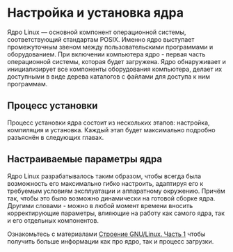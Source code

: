 # Настройка и установка ядра

Ядро Linux — основной компонент операционной системы, соответствующий стандартам POSIX. Именно ядро выступает промежуточным звеном между пользовательскими программами и оборудованием. 
При включении компьютера ядро - первая часть операционной системы, которая будет загружена. Ядро обнаруживает и инициализирует все компоненты оборудования компьютера, делает их доступными в виде дерева каталогов с файлами для доступа к ним программам.

## Процесс установки

Процесс установки ядра состоит из нескольких этапов: настройка, компиляция и установка. Каждый этап будет максимально подробно разъяснён в следующих главах.


## Настраиваемые параметры ядра
Ядро Linux разрабатывалось таким образом, чтобы всегда была возможность его максимально гибко настроить, адаптируя его к требуемым условиям эксплуатации и аппаратному окружению. Причём так, чтобы это было возможно динамически на готовой сборке ядра. Другими словами - можно в любой момент времени вносить корректирующие параметры, влияющие на работу как самого ядра, так и его отдельных компонентов.

Ознакомьтесь с материалами [Строение GNU/Linux. Часть 1](additional/LinuxStructure1) чтобы получить больше информации как про ядро, так и процесс загрузки.
